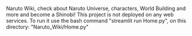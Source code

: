 Naruto Wiki, check about Naruto Universe, characters, World Building and more and become a Shinobi!
This project is not deployed on any web services. 
To run it use the bash command "streamlit run Home.py", on this directory: "Naruto_Wiki/Home.py"